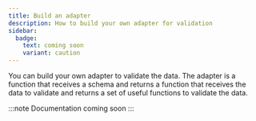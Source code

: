 ```yaml
---
title: Build an adapter
description: How to build your own adapter for validation
sidebar:
  badge:
    text: coming soon
    variant: caution
---
```


You can build your own adapter to validate the data. The adapter is a function that receives a schema and returns a function that receives the data to validate and returns a set of useful functions to validate the data.

:::note
Documentation coming soon
:::